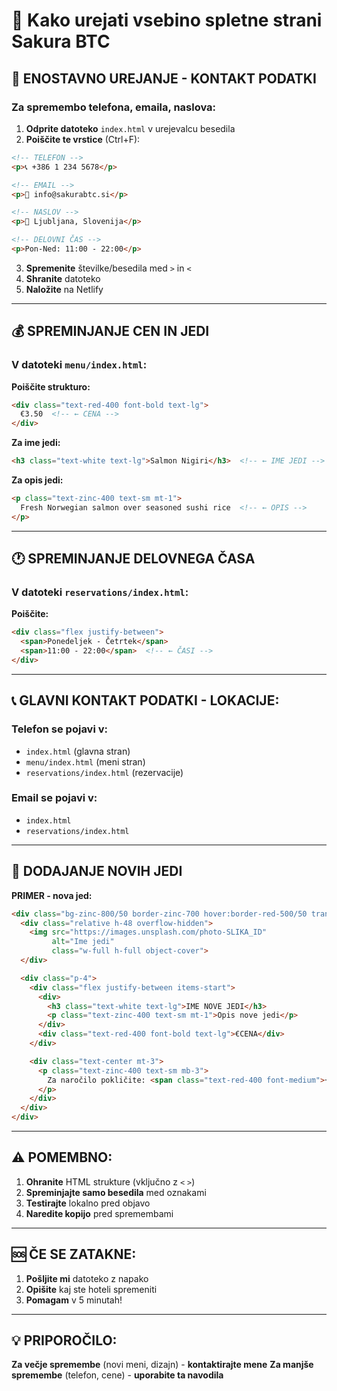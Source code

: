 # 📝 Kako urejati vsebino spletne strani Sakura BTC

## 🎯 ENOSTAVNO UREJANJE - KONTAKT PODATKI

### Za spremembo telefona, emaila, naslova:

1. **Odprite datoteko** `index.html` v urejevalcu besedila
2. **Poiščite te vrstice** (Ctrl+F):

```html
<!-- TELEFON -->
<p>📞 +386 1 234 5678</p>

<!-- EMAIL -->
<p>📧 info@sakurabtc.si</p>

<!-- NASLOV -->
<p>📍 Ljubljana, Slovenija</p>

<!-- DELOVNI ČAS -->
<p>Pon-Ned: 11:00 - 22:00</p>
```

3. **Spremenite** številke/besedila med `>` in `<`
4. **Shranite** datoteko
5. **Naložite** na Netlify

---

## 💰 SPREMINJANJE CEN IN JEDI

### V datoteki `menu/index.html`:

**Poiščite strukturo:**
```html
<div class="text-red-400 font-bold text-lg">
  €3.50  <!-- ← CENA -->
</div>
```

**Za ime jedi:**
```html
<h3 class="text-white text-lg">Salmon Nigiri</h3>  <!-- ← IME JEDI -->
```

**Za opis jedi:**
```html
<p class="text-zinc-400 text-sm mt-1">
  Fresh Norwegian salmon over seasoned sushi rice  <!-- ← OPIS -->
</p>
```

---

## 🕐 SPREMINJANJE DELOVNEGA ČASA

### V datoteki `reservations/index.html`:

**Poiščite:**
```html
<div class="flex justify-between">
  <span>Ponedeljek - Četrtek</span>
  <span>11:00 - 22:00</span>  <!-- ← ČASI -->
</div>
```

---

## 📞 GLAVNI KONTAKT PODATKI - LOKACIJE:

### Telefon se pojavi v:
- `index.html` (glavna stran)
- `menu/index.html` (meni stran)
- `reservations/index.html` (rezervacije)

### Email se pojavi v:
- `index.html`
- `reservations/index.html`

---

## 🎨 DODAJANJE NOVIH JEDI

**PRIMER - nova jed:**

```html
<div class="bg-zinc-800/50 border-zinc-700 hover:border-red-500/50 transition-all duration-300 overflow-hidden">
  <div class="relative h-48 overflow-hidden">
    <img src="https://images.unsplash.com/photo-SLIKA_ID"
         alt="Ime jedi"
         class="w-full h-full object-cover">
  </div>

  <div class="p-4">
    <div class="flex justify-between items-start">
      <div>
        <h3 class="text-white text-lg">IME NOVE JEDI</h3>
        <p class="text-zinc-400 text-sm mt-1">Opis nove jedi</p>
      </div>
      <div class="text-red-400 font-bold text-lg">€CENA</div>
    </div>

    <div class="text-center mt-3">
      <p class="text-zinc-400 text-sm mb-3">
        Za naročilo pokličite: <span class="text-red-400 font-medium">+386 1 234 5678</span>
      </p>
    </div>
  </div>
</div>
```

---

## ⚠️ POMEMBNO:

1. **Ohranite** HTML strukture (vključno z `<` `>`)
2. **Spreminjajte samo besedila** med oznakami
3. **Testirajte** lokalno pred objavo
4. **Naredite kopijo** pred spremembami

---

## 🆘 ČE SE ZATAKNE:

1. **Pošljite mi** datoteko z napako
2. **Opišite** kaj ste hoteli spremeniti
3. **Pomagam** v 5 minutah!

---

## 💡 PRIPOROČILO:

**Za večje spremembe** (novi meni, dizajn) - **kontaktirajte mene**
**Za manjše spremembe** (telefon, cene) - **uporabite ta navodila**
